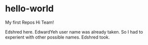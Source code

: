 # hello-world
My first Repos
Hi Team!

Edshred here.  EdwardYeh user name was already taken.
So I had to experient with other possible names. Edshred took.
